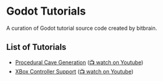 # Godot Tutorials

A curation of Godot tutorial source code created by bitbrain.

## List of Tutorials

- [Procedural Cave Generation](/procedural-caves) ([📺 watch on Youtube](https://www.youtube.com/watch?v=lFIBn8kJ-IM))
- [XBox Controller Support](/xbox-controller-support) ([📺 watch on Youtube]())
